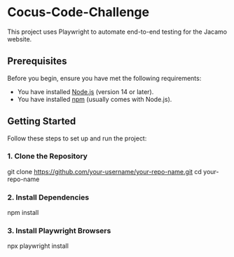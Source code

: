 # Cocus-Code-Challenge
 
This project uses Playwright to automate end-to-end testing for the Jacamo website.

## Prerequisites

Before you begin, ensure you have met the following requirements:

- You have installed [Node.js](https://nodejs.org/) (version 14 or later).
- You have installed [npm](https://www.npmjs.com/) (usually comes with Node.js).

## Getting Started

Follow these steps to set up and run the project:

### 1. Clone the Repository

git clone https://github.com/your-username/your-repo-name.git
cd your-repo-name

### 2. Install Dependencies

npm install

### 3. Install Playwright Browsers

npx playwright install
